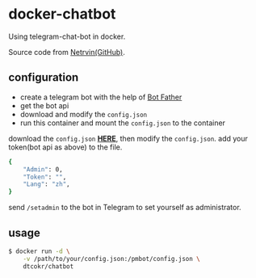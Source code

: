 # docker-chatbot
Using telegram-chat-bot in docker.

Source code from [Netrvin(GitHub)](https://github.com/Netrvin/telegram-pm-chat-bot).

## configuration
* create a telegram bot with the help of [Bot Father](https://t.me/BotFather)
* get the bot api
* download and modify the `config.json`
* run this container and mount the `config.json` to the container

download the `config.json` [**HERE**](https://github.com/Netrvin/telegram-pm-chat-bot/raw/master/config.json), then modify the `config.json`. add your token(bot api as above) to the file.

```sh
{
    "Admin": 0,
    "Token": "",
    "Lang": "zh",
}
```

send `/setadmin` to the bot in Telegram to set yourself as administrator.

## usage


```sh
$ docker run -d \
    -v /path/to/your/config.json:/pmbot/config.json \
    dtcokr/chatbot
```
